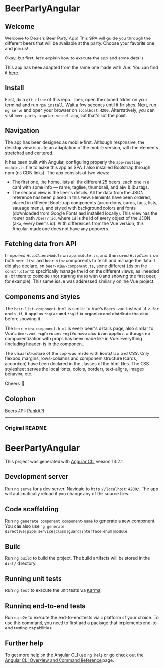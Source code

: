 # BeerPartyAngular

## Welcome
Welcome to Deale's Beer Party App! This SPA will guide you through the different beers that will be available at the party. Choose your favorite one and join us!

Okay, but first, let's explain how to execute the app and some details.

This app has been adapted from the same one made with Vue. You can find it [here](https://github.com/ferranfusalba/beer-party-vue).

## Install

First, do a `git clone` of this repo. Then, open the cloned folder on your terminal and run `npm install`. Wait a few seconds until it finishes. Next, run `ng serve` and open your browser on `localhost:4200`. Alternatively, you can visit `beer-party-angular.vercel.app`, but that's not the point.

## Navigation

The app has been designed as mobile-first. Although responsive, the desktop view is quite an adaptation of the mobile version, with the elements stretched and centered.

It has been built with Angular, configuring properly the `app-routing-module.ts` file to make this app as SPA. I also installed Bootstrap through npm (no CDN links). The app consists of two views:
- The first one, the home, lists all the different 25 beers, each one in a card with some info — name, tagline, thumbnail, and abv & ibu tags.
- The second view is the beer's details. All the data from the JSON reference has been placed in this view. Elements have been ordered, placed in different Bootstrap components (accordions, cards, tags, lists, sausage menu), and styled with background colors and fonts (downloaded from Google Fonts and installed locally). This view has the router path `/beer/:id`, where `id` is the id of every object of the JSON (aka, every beer's id). With differences from the Vue version, this Angular-made one does not have any popovers.

## Fetching data from API

I imported `HttpClientModule` on `app.module.ts`, and then used `HttpClient` on both `beer-list` and `beer-view` components to fetch and manage the data. I did also declare, on `beer-view-component.ts`, some different `id`s on the `constructor` to specifically manage the id on the different views, as I needed all of them to coincide (not starting the id with 0 and showing the first beer, for example). This same issue was addressed similarly on the Vue project.

## Components and Styles

The `beer-list-component.html` is similar to Vue's `Beers.vue`. Instead of `v-for` and `v-if`, it applies `*ngFor` and `*ngIf` to organize and distribute the data before showing it.

The `beer-view-component.html` is every beer's details page, also similar to Vue's `Beer.vue`. `*ngFor`s and `*ngIf`s have also been applied, although no componentization with props has been made like in Vue. Everything (including header) is in the component.

The visual structure of the app was made with Bootstrap and CSS. Only flexbox, margins, rows-columns and component structure (cards, accordion) have been declared in the classes of the html files. The CSS stylesheet serves the local fonts, colors, borders, text-aligns, images behavior, etc.

Cheers! 🍻

## Colophon

Beers API: [PunkAPI](https://api.punkapi.com/v2/beers)

---

### Original README
# BeerPartyAngular

This project was generated with [Angular CLI](https://github.com/angular/angular-cli) version 13.2.1.

## Development server

Run `ng serve` for a dev server. Navigate to `http://localhost:4200/`. The app will automatically reload if you change any of the source files.

## Code scaffolding

Run `ng generate component component-name` to generate a new component. You can also use `ng generate directive|pipe|service|class|guard|interface|enum|module`.

## Build

Run `ng build` to build the project. The build artifacts will be stored in the `dist/` directory.

## Running unit tests

Run `ng test` to execute the unit tests via [Karma](https://karma-runner.github.io).

## Running end-to-end tests

Run `ng e2e` to execute the end-to-end tests via a platform of your choice. To use this command, you need to first add a package that implements end-to-end testing capabilities.

## Further help

To get more help on the Angular CLI use `ng help` or go check out the [Angular CLI Overview and Command Reference](https://angular.io/cli) page.

